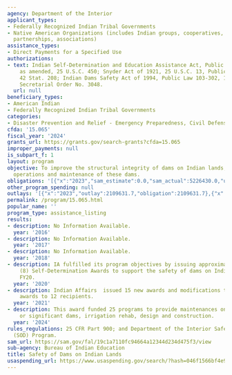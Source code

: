 ```yaml
---
agency: Department of the Interior
applicant_types:
- Federally Recognized Indian Tribal Governments
- Native American Organizations (includes Indian groups, cooperatives, corporations,
  partnerships, associations)
assistance_types:
- Direct Payments for a Specified Use
authorizations:
- text: Indian Self-Determination and Education Assistance Act, Public Law 93-638,
    as amended, 25 U.S.C. 450; Snyder Act of 1921, 25 U.S.C. 13, Public Law 67-85,
    42 Stat. 208; Indian Dams Safety Act of 1994, Public Law 103-302, 108 Stat. 1560;
    Secretarial Order No. 3048.
  url: null
beneficiary_types:
- American Indian
- Federally Recognized Indian Tribal Governments
categories:
- Disaster Prevention and Relief - Emergency Preparedness, Civil Defense
cfda: '15.065'
fiscal_year: '2024'
grants_url: https://grants.gov/search-grants?cfda=15.065
improper_payments: null
is_subpart_f: 1
layout: program
objective: To improve the structural integrity of dams on Indian lands, including
  operations and maintenance of these dams.
obligations: '[{"x":"2023","sam_estimate":0.0,"sam_actual":5226430.0,"usa_spending_actual":5226430.0},{"x":"2024","sam_estimate":0.0,"sam_actual":10914259.0,"usa_spending_actual":14785542.64},{"x":"2025","sam_estimate":0.0,"sam_actual":6732800.0,"usa_spending_actual":8934290.77}]'
other_program_spending: null
outlays: '[{"x":"2023","outlay":2109631.7,"obligation":2109631.7},{"x":"2024","outlay":1251819.27,"obligation":430000.0},{"x":"2025","outlay":0.0,"obligation":2134011.77}]'
permalink: /program/15.065.html
popular_name: ''
program_type: assistance_listing
results:
- description: No Information Available.
  year: '2016'
- description: No Information Available.
  year: '2017'
- description: No Information Available.
  year: '2018'
- description: IA fulfilled its program objectives by issuing approximately eight
    (8) Self-Determination Awards to support the safety of dams on Indian lands in
    FY20.
  year: '2020'
- description: Indian Affairs  issued 15 new awards and modifications to existing
    awards to 12 recipients.
  year: '2021'
- description: This award funded 25 programs to provide maintenances on high hazard
    or significant dams, irrigation rehab, design and construction.
  year: '2024'
rules_regulations: 25 CFR Part 900; and Department of the Interior Safety of Dams
  (SOD) Program.
sam_url: https://sam.gov/fal/19c1a7110fc94664a12344d234d475f3/view
sub-agency: Bureau of Indian Education
title: Safety of Dams on Indian Lands
usaspending_url: https://www.usaspending.gov/search/?hash=046f1566bf4e97b6fa510750709683ef
---
```

